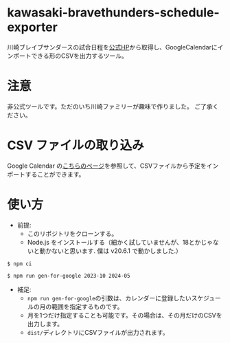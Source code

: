 # kawasaki-bravethunders-schedule-exporter 

川崎ブレイブサンダースの試合日程を[公式HP](https://kawasaki-bravethunders.com/)から取得し、GoogleCalendarにインポートできる形のCSVを出力するツール。

# 注意

非公式ツールです。ただのいち川崎ファミリーが趣味で作りました。
ご了承ください。

# CSV ファイルの取り込み

Google Calendar の[こちらのページ](https://support.google.com/calendar/answer/37118)を参照して、CSVファイルから予定をインポートすることができます。

# 使い方

- 前提:
    - このリポジトリをクローンする。
    - Node.js をインストールする（細かく試していませんが、18とかじゃないと動かないと思います. 僕は v20.6.1 で動かしました.）

```
$ npm ci

$ npm run gen-for-google 2023-10 2024-05
```

- 補足:
    - `npm run gen-for-google`の引数は、カレンダーに登録したいスケジュールの月の範囲を指定するものです。
    - 月を1つだけ指定することも可能です。その場合は、その月だけのCSVを出力します。
    - `dist/`ディレクトリにCSVファイルが出力されます。
